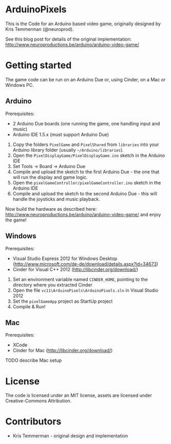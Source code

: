 ArduinoPixels
=============

This is the Code for an Arduino based video game, originally designed by 
Kris Temmerman (@neuroprod).

See this blog post for details of the original implementation:
http://www.neuroproductions.be/arduino/arduino-video-game/

Getting started
===============

The game code can be run on an Arduino Due or, using Cinder, on a Mac or Windows PC.

Arduino
-------

Prerequisites:

- 2 Arduino Due boards (one running the game, one handling input and music)
- Arduino IDE 1.5.x (must support Arduino Due)


1. Copy the folders `PixelGame` and `PixelShared` from `libraries` into your Arduino library folder (usually `~/Arduino/libraries`).
2. Open the `PixelDisplayGame/PixelDisplayGame.ino` sketch in the Arduino IDE
3. Set Tools -> Board -> Arduino Due
4. Compile and upload the sketch to the first Arduino Due - the one that will run the display and game logic.
5. Open the `pixelGameController/pixelGameController.ino` sketch in the Arduino IDE
6. Compile and upload the sketch to the second Arduino Due - this will handle the joysticks and music playback.

Now build the hardware as described here:
http://www.neuroproductions.be/arduino/arduino-video-game/ 
and enjoy the game!

Windows
-------

Prerequisites:

- Visual Studio Express 2012 for Windows Desktop (http://www.microsoft.com/de-de/download/details.aspx?id=34673)
- Cinder for Visual C++ 2012 (http://libcinder.org/download/)


1. Set an environment variable named `CINDER_HOME`, pointing to the directory where you extracted Cinder
2. Open the file `vc11\ArduinoPixels\ArduinoPixels.sln` in Visual Studio 2012
3. Set the `pixelGameApp` project as StartUp project
4. Compile & Run!

Mac
---

Prerequisites:

- XCode
- Cinder for Mac (http://libcinder.org/download/)

TODO describe Mac setup

License
=======

The code is licensed under an MIT license, assets are licensed under Creative-Commons Attribution.

Contributors
============

- Kris Temmerman - original design and implementation
